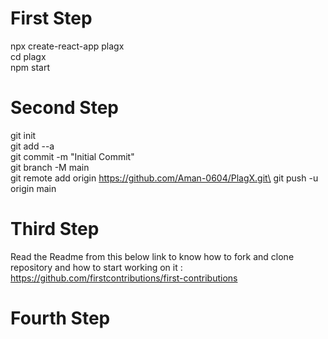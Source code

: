 # First Step

npx create-react-app plagx\
cd plagx\
npm start

# Second Step

git init\
git add --a\
git commit -m "Initial Commit"\
git branch -M main\
git remote add origin https://github.com/Aman-0604/PlagX.git\
git push -u origin main

# Third Step

Read the Readme from this below link to know how to fork and clone repository and how to start working on it :\
https://github.com/firstcontributions/first-contributions

# Fourth Step


